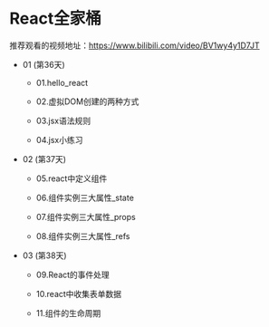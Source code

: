 # React全家桶

推荐观看的视频地址：https://www.bilibili.com/video/BV1wy4y1D7JT

- 01 (第36天)
    
    - 01.hello_react

    - 02.虚拟DOM创建的两种方式

    - 03.jsx语法规则

    - 04.jsx小练习

- 02 (第37天)

    - 05.react中定义组件

    - 06.组件实例三大属性_state

    - 07.组件实例三大属性_props

    - 08.组件实例三大属性_refs

- 03 (第38天)

    - 09.React的事件处理

    - 10.react中收集表单数据

    - 11.组件的生命周期